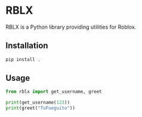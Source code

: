# RBLX

RBLX is a Python library providing utilities for Roblox.

## Installation

```bash
pip install .
```

## Usage

```python
from rblx import get_username, greet

print(get_username(123))
print(greet("TuFueguito"))
```
